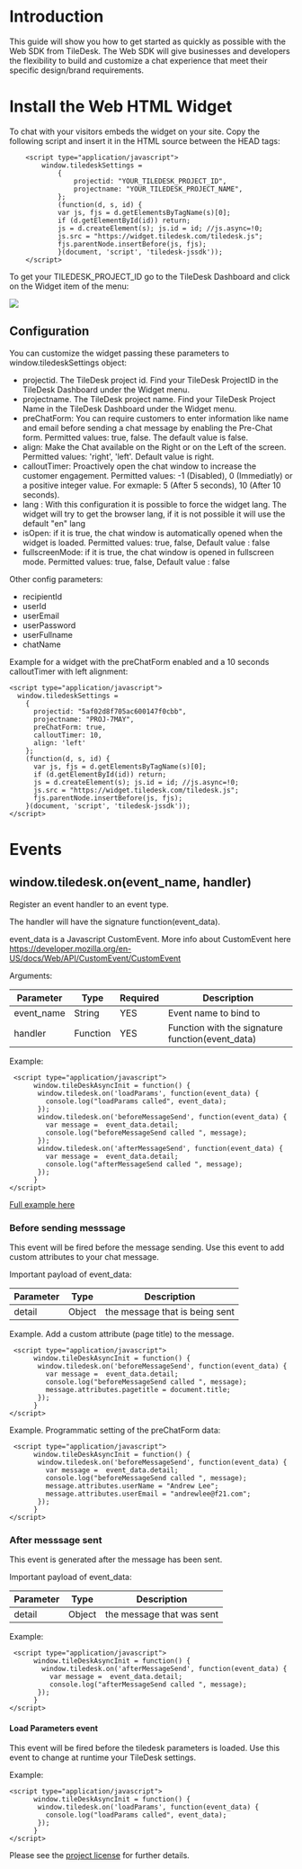 # Introduction 

This guide will show you how to get started as quickly as possible with the Web SDK from TileDesk. The Web SDK will give businesses and developers the flexibility to build and customize a chat experience that meet their specific design/brand requirements.

# Install the Web HTML Widget

To chat with your visitors embeds the widget on your site.
Copy the following script and insert it in the HTML source between the HEAD tags:

```
    <script type="application/javascript">
        window.tiledeskSettings = 
            {
                projectid: "YOUR_TILEDESK_PROJECT_ID",
                projectname: "YOUR_TILEDESK_PROJECT_NAME",
            };
            (function(d, s, id) {
            var js, fjs = d.getElementsByTagName(s)[0];
            if (d.getElementById(id)) return;
            js = d.createElement(s); js.id = id; //js.async=!0;
            js.src = "https://widget.tiledesk.com/tiledesk.js";
            fjs.parentNode.insertBefore(js, fjs);
            }(document, 'script', 'tiledesk-jssdk'));
    </script>
```

To get your TILEDESK_PROJECT_ID go to the TileDesk Dashboard and click on the Widget item of the menu:

<img src="https://raw.githubusercontent.com/chat21/chat21-web-widget/master/docs/tiledesk-dashboard-widget-screenshots.png"/>



## Configuration ##

You can customize the widget passing these parameters to  window.tiledeskSettings object:
* projectid. The TileDesk project id. Find your TileDesk ProjectID in the TileDesk Dashboard under the Widget menu.
* projectname. The TileDesk project name. Find your TileDesk Project Name in the TileDesk Dashboard under the Widget menu.
* preChatForm: You can require customers to enter information like name and email before sending a chat message by enabling the Pre-Chat form. Permitted values: true, false. The default value is false.
* align: Make the Chat available on the Right or on the Left of the screen. Permitted values: 'right', 'left'. Default value is right.
* calloutTimer: Proactively open the chat window to increase the customer engagement. Permitted values: -1 (Disabled), 0 (Immediatly) or a positive integer value. For exmaple: 5 (After 5 seconds),  10 (After 10 seconds).
* lang : With this configuration it is possible to force the widget lang. The widget will try to get the browser lang, if it is not possible it will use the default "en" lang
* isOpen: if it is true, the chat window is automatically opened when the widget is loaded. Permitted values: true, false, Default value : false
* fullscreenMode: if it is true, the chat window is opened in fullscreen mode. Permitted values: true, false, Default value : false

Other config parameters:
* recipientId 
* userId  
* userEmail 
* userPassword 
* userFullname
* chatName

Example for a widget with the preChatForm enabled and a 10 seconds calloutTimer with left alignment:

```
<script type="application/javascript">
  window.tiledeskSettings = 
    {
      projectid: "5af02d8f705ac600147f0cbb",
      projectname: "PROJ-7MAY",
      preChatForm: true,
      calloutTimer: 10,
      align: 'left'
    };
    (function(d, s, id) {
      var js, fjs = d.getElementsByTagName(s)[0];
      if (d.getElementById(id)) return;
      js = d.createElement(s); js.id = id; //js.async=!0;
      js.src = "https://widget.tiledesk.com/tiledesk.js";
      fjs.parentNode.insertBefore(js, fjs);
    }(document, 'script', 'tiledesk-jssdk'));
</script>
```

# Events

## window.tiledesk.on(event_name, handler)
Register an event handler to an event type.

The handler will have the signature function(event_data).

event_data is a Javascript CustomEvent. More info about CustomEvent here https://developer.mozilla.org/en-US/docs/Web/API/CustomEvent/CustomEvent

Arguments:

| Parameter    | Type      | Required  | Description                 |
| ------------ | --------- | --------- | --------------------------  |
| event_name   | String    | YES       | Event name to bind to       |
| handler      | Function  | YES       | Function with the signature function(event_data) |


Example:

```
 <script type="application/javascript">    
      window.tileDeskAsyncInit = function() {
       window.tiledesk.on('loadParams', function(event_data) {
         console.log("loadParams called", event_data);
       });
       window.tiledesk.on('beforeMessageSend', function(event_data) {
         var message =  event_data.detail;
         console.log("beforeMessageSend called ", message);
       });
       window.tiledesk.on('afterMessageSend', function(event_data) {
         var message =  event_data.detail;
         console.log("afterMessageSend called ", message);
       });
      }
</script>
```

[Full example here]( https://github.com/chat21/chat21-web-widget/blob/master/src/test.html)
 

### Before sending messsage
This event will be fired before the message sending. Use this event to add custom attributes to your chat message.

Important payload of event_data:

| Parameter  | Type    | Description                        |
| ---------- | ------- | ---------------------------------- |
| detail     | Object  | the message that is being sent     |


Example. Add a custom attribute (page title) to the message.

```
 <script type="application/javascript">    
      window.tileDeskAsyncInit = function() {
       window.tiledesk.on('beforeMessageSend', function(event_data) {
         var message =  event_data.detail;
         console.log("beforeMessageSend called ", message);
         message.attributes.pagetitle = document.title;
       });
      }
</script>
```

Example. Programmatic setting of the preChatForm data:

```
 <script type="application/javascript">    
      window.tileDeskAsyncInit = function() {
       window.tiledesk.on('beforeMessageSend', function(event_data) {
         var message =  event_data.detail;
         console.log("beforeMessageSend called ", message);
         message.attributes.userName = "Andrew Lee";
         message.attributes.userEmail = "andrewlee@f21.com";
       });
      }
</script>
```


### After messsage sent

This event is generated after the message has been sent.

Important payload of event_data:

| Parameter    | Type      | Description                         |
| ------------ | --------- | ----------------------------------  |
| detail       | Object    | the message that was sent           |


Example:

```
 <script type="application/javascript">    
      window.tileDeskAsyncInit = function() {
        window.tiledesk.on('afterMessageSend', function(event_data) {
          var message =  event_data.detail;
          console.log("afterMessageSend called ", message);
       });
      }
</script>
```


#### Load Parameters event

This event will be fired before the tiledesk parameters is loaded. Use this event to change at runtime your TileDesk settings.

Example:

```
<script type="application/javascript">    
      window.tileDeskAsyncInit = function() {
       window.tiledesk.on('loadParams', function(event_data) {
         console.log("loadParams called", event_data);
       });
      }
</script>
```



Please see the [project license](b.md) for further details.
